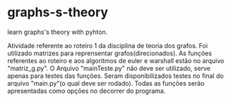# graphs-s-theory
learn graphs's theory with pyhton.

Atividade referente ao roteiro 1 da disciplina de teoria dos grafos. Foi utilizado matrizes para reprensentar grafos(direcionados).
As funções referentes ao roteiro e aos algoritmos de euler e warshall estão no arquivo "matriz_g.py". O Arquivo "mainTeste.py" não deve ser utilizado, serve apenas para testes das funções. Seram disponibilizados testes no final do arquivo "main.py"(o qual deve ser rodado).
Todas as funções serão apresentadas como opções no decorrer do programa.
